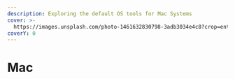 ```yaml
---
description: Exploring the default OS tools for Mac Systems
cover: >-
  https://images.unsplash.com/photo-1461632830798-3adb3034e4c8?crop=entropy&cs=srgb&fm=jpg&ixid=M3wxOTcwMjR8MHwxfHNlYXJjaHwzfHxhcHBsZSUyMGluZHVzdHJpZXN8ZW58MHx8fHwxNjk3NTcwMDYzfDA&ixlib=rb-4.0.3&q=85
coverY: 0
---
```


# Mac

